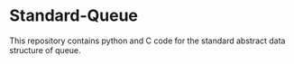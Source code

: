 # Standard-Queue

This repository contains python and C code for the standard abstract data structure of queue.
